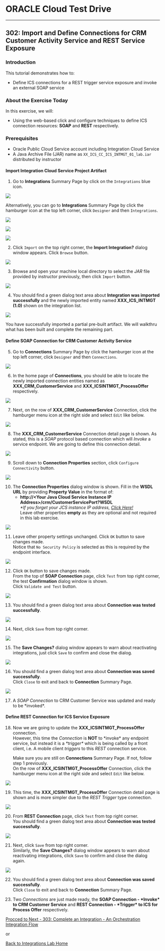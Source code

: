 # ORACLE Cloud Test Drive #
-----
## 302: Import and Define Connections for CRM Customer Activity Service and REST Service Exposure ##

### Introduction ###
This tutorial demonstrates how to:
- Define ICS connections for a REST trigger service exposure and invoke an external SOAP service

### About the Exercise Today ###
In this exercise, we will:
- Using the web-based click and configure techniques to define ICS connection resources: **SOAP** and **REST** respectively.

### Prerequisites ###
- Oracle Public Cloud Service account including Integration Cloud Service
- A Java Archive File (JAR) name as `XX_ICS_CC_ICS_INTMGT_01_lab.iar` distributed by instructor

#### Import Integration Cloud Service Project Artifact ####

1. Go to **Integrations** Summary Page by click on the `Integrations` blue icon.

![](images/302/01.home_integrate.png)

Alternatively, you can go to **Integrations** Summary Page by click the hamburger icon at the top left corner, click `Designer` and then `Integrations`.

![](images/302/02.home_hamburger.png)

![](images/302/03.home_hamburger_designer.png)

![](images/302/01.home_hamburger_integrate.png)

2. Click `Import` on the top right corner, the **Import Integration?** dialog window appears. Click `Browse` button.

![](images/302/02.integration_import.png)

3. Browse and open your machine local directory to select the *JAR* file provided by instructor previously, then click `Import` button.

![](images/302/02.integration_import1.png)

4. You should find a green dialog text area about **Integration was imported successfully** and the newly imported entity named **XXX_ICS_INTMGT (1.0)** shown on the integration list.

![](images/302/02.integration_import2.png)

You have successfully imported a partial pre-built artifact. We will walkthru what has been built and complete the remaining part.  

#### Define SOAP Connection for CRM Customer Activity Service ####

5. Go to **Connections** Summary Page by click the hamburger icon at the top left corner, click `Designer` and then `Connections`.

![](images/302/04.home_hamburger_connections.png)

6. In the home page of **Connections**, you should be able to locate the newly imported connection entities named as **XXX_CRM_CustomerService** and **XXX_ICSINTMGT_ProcessOffer** respectively.

![](images/302/05.connection_import.png)

7. Next, on the row of **XXX_CRM_CustomerService** Connection, click the hamburger menu icon at the right side and select `Edit` like below.

![](images/302/05.connection_import1.png)

8. The **XXX_CRM_CustomerService** Connection detail page is shown. As stated, this is a *SOAP* protocol based connection which will *Invoke* a service endpoint. We are going to define this connection detail.

![](images/302/07.connection_initial.png)

9. Scroll down to **Connection Properties** section, click `Configure Connectivity` button.

![](images/302/05.connection_import2.png)

10. The **Connection Properties** dialog window is shown. Fill in the **WSDL URL** by providing **Property Value** in the format of:
    * **http://\<Your Java Cloud Service Instance IP Address\>/crm/CustomerServicePort?WSDL**  
	*\*If you forget your JCS instance IP address, [Click Here!](../Java%20Apps/java.cloud.md)*  
	Leave other properties **empty** as they are optional and not required in this lab exercise.
	
![](images/302/08.connection_properties.png)

11. Leave other property settings unchanged. Click `OK` button to save changes made.  
Notice that `No Security Policy` is selected as this is required by the endpoint interface.  

![](images/302/09.connection_security.png)

12. Click `OK` button to save changes made.  
    From the top of **SOAP Connection** page, click `Test` from top right corner, the test **Confirmation** dialog window is shown.  
	Click `Validate and Test` button.

![](images/302/10.connection_test.png)

13. You should find a green dialog text area about **Connection was tested successfully**.

![](images/302/11.connection_testresult.png)

14. Next, click `Save` from top right corner.

![](images/302/12.connection_save.png)

15. The **Save Changes?** dialog window appears to warn about reactivating integrations, just click `Save` to confirm and close the dialog.

![](images/302/12.connection_save1.png)

16. You should find a green dialog text area about **Connection was saved successfully**.  
    Click `Close` to exit and back to **Connection** Summary Page.

![](images/302/13.connection_saveresult.png)

17. A *SOAP Connection* to CRM Customer Service was updated and ready to be \*invoked\*.  

#### Define REST Connection for ICS Service Exposure ####

18. Now we are going to update the **XXX_ICSINTMGT_ProcessOffer** connection.  
    However, this time the *Connection* is **NOT** to \*invoke\* any endpoint service, but instead it is a *\*trigger\** which is being called by a front client, i.e. A mobile client *triggers* to this *REST* connection service.  
	
	Make sure you are still on **Connections** Summary Page. If not, follow step 1 previously.  
	On the row of **XXX_ICSINTMGT_ProcessOffer** Connection, click the hamburger menu icon at the right side and select `Edit` like below.
	
![](images/302/14.connection_rest.png)

19. This time, the **XXX_ICSINTMGT_ProcessOffer** Connection detail page is shown and is more simpler due to the *REST Trigger* type connection.

![](images/302/16.connection_initial1.png)

20. From **REST Connection** page, click `Test` from top right corner.  
    You should find a green dialog text area about **Connection was tested successfully**.

![](images/302/18.connection_test1.png)

21. Next, click `Save` from top right corner.  
Similarly, the **Save Changes?** dialog window appears to warn about reactivating integrations, click `Save` to confirm and close the dialog again.

![](images/302/20.connection_save2.png)

22. You should find a green dialog text area about **Connection was saved successfully**.  
    Click `Close` to exit and back to **Connection** Summary Page.

[](images/302/19.connection_save1.png)

23. Two *Connections* are just made ready, the **SOAP Connection - \*Invoke\* to CRM Customer Service** and **REST Connection - \*Trigger\* to ICS for Process Offer** respectively.

[Procced to Next - 303: Complete an Integration - An Orchestration Integration Flow](303-IntegrationsLab.md)

or

[Back to Integrations Lab Home](README.md)
